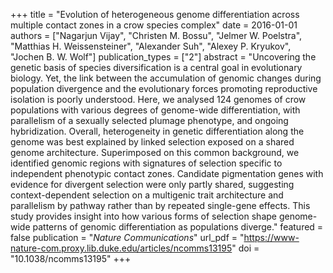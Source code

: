 +++
title = "Evolution of heterogeneous genome differentiation across multiple contact zones in a crow species complex"
date = 2016-01-01
authors = ["Nagarjun Vijay", "Christen M. Bossu", "Jelmer W. Poelstra", "Matthias H. Weissensteiner", "Alexander Suh", "Alexey P. Kryukov", "Jochen B. W. Wolf"]
publication_types = ["2"]
abstract = "Uncovering the genetic basis of species diversification is a central goal in evolutionary biology. Yet, the link between the accumulation of genomic changes during population divergence and the evolutionary forces promoting reproductive isolation is poorly understood. Here, we analysed 124 genomes of crow populations with various degrees of genome-wide differentiation, with parallelism of a sexually selected plumage phenotype, and ongoing hybridization. Overall, heterogeneity in genetic differentiation along the genome was best explained by linked selection exposed on a shared genome architecture. Superimposed on this common background, we identified genomic regions with signatures of selection specific to independent phenotypic contact zones. Candidate pigmentation genes with evidence for divergent selection were only partly shared, suggesting context-dependent selection on a multigenic trait architecture and parallelism by pathway rather than by repeated single-gene effects. This study provides insight into how various forms of selection shape genome-wide patterns of genomic differentiation as populations diverge."
featured = false
publication = "*Nature Communications*"
url_pdf = "https://www-nature-com.proxy.lib.duke.edu/articles/ncomms13195"
doi = "10.1038/ncomms13195"
+++


